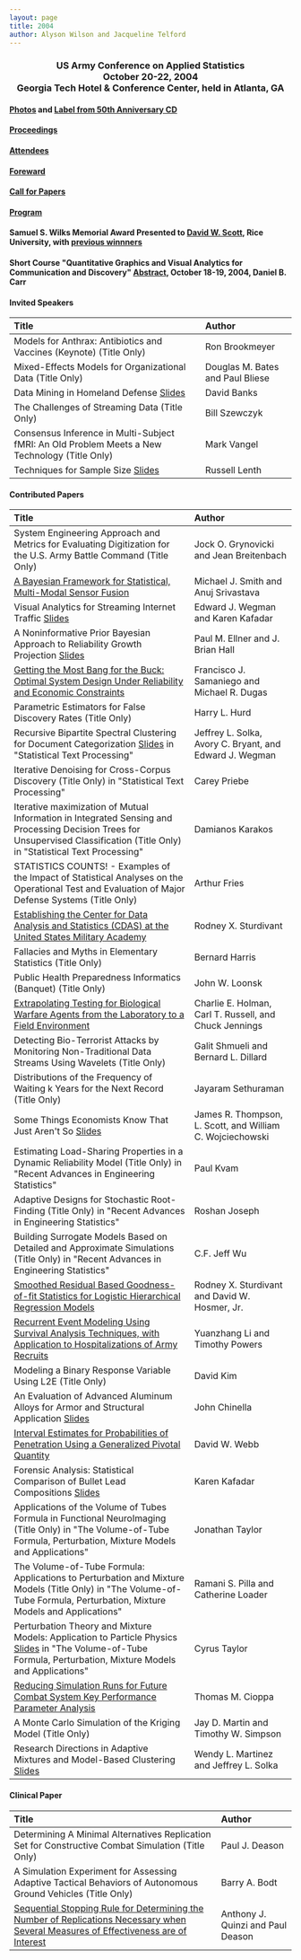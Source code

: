 ```yaml
---
layout: page
title: 2004
author: Alyson Wilson and Jacqueline Telford
---
```

<div align="center"><h3>US Army Conference on Applied Statistics<br>
October 20-22, 2004<br>
Georgia Tech Hotel & Conference Center, held in Atlanta, GA</h3></div>


#### [Photos](https://alysongwilson.github.io/ACAS/DOE6/Photos2004.pdf) and [Label from 50th Anniversary CD](https://alysongwilson.github.io/ACAS/DOE6/03041488_Label.png)

#### [Proceedings](https://alysongwilson.github.io/ACAS/DOE6/Master04.pdf#page=1)

#### [Attendees](https://alysongwilson.github.io/ACAS/ACAS04/REG2004.pdf)

#### [Foreward](https://alysongwilson.github.io/ACAS/ACAS04/ACAS19Foreward.pdf)

#### [Call for Papers](https://alysongwilson.github.io/ACAS/ACAS04/call_for_papers_04.pdf)

#### [Program](https://alysongwilson.github.io/ACAS/DOE6/agenda04.html)

#### Samuel S. Wilks Memorial Award Presented to [David W. Scott](https://alysongwilson.github.io/ACAS/ACAS04/Scott.jpg), Rice University, with [previous winnners](https://alysongwilson.github.io/ACAS/ACAS04/winners04.jpg)

#### Short Course "Quantitative Graphics and Visual Analytics for Communication and Discovery" [Abstract](https://alysongwilson.github.io/ACAS/ACAS04/course2004.html), October 18-19, 2004, Daniel B. Carr


#### Invited Speakers

| Title | Author |
| :--- | :--- |
| Models for Anthrax: Antibiotics and Vaccines (Keynote) (Title Only) | Ron Brookmeyer |
| Mixed-Effects Models for Organizational Data (Title Only) | Douglas M. Bates and Paul Bliese |
| Data Mining in Homeland Defense [Slides](https://alysongwilson.github.io/ACAS/DOE6/Master04.pdf#page=278) | David Banks |
| The Challenges of Streaming Data (Title Only) | Bill Szewczyk |
| Consensus Inference in Multi-Subject fMRI: An Old Problem Meets a New Technology (Title Only) | Mark Vangel |
| Techniques for Sample Size [Slides](https://alysongwilson.github.io/ACAS/DOE6/Master04.pdf#page=573) | Russell Lenth |
 

#### Contributed Papers

| Title | Author |
| :--- | :--- |
| System Engineering Approach and Metrics for Evaluating Digitization for the U.S. Army Battle Command (Title Only) | Jock O. Grynovicki and Jean Breitenbach |
| [A Bayesian Framework for Statistical, Multi-Modal Sensor Fusion](https://alysongwilson.github.io/ACAS/DOE6/Master04.pdf#page=9) | Michael J. Smith and Anuj Srivastava |
| Visual Analytics for Streaming Internet Traffic [Slides](https://alysongwilson.github.io/ACAS/DOE6/Master04.pdf#page=51) | Edward J. Wegman and Karen Kafadar |
| A Noninformative Prior Bayesian Approach to Reliability Growth Projection [Slides](https://alysongwilson.github.io/ACAS/DOE6/Master04.pdf#page=102) | Paul M. Ellner and J. Brian Hall |
| [Getting the Most Bang for the Buck: Optimal System Design Under Reliability and Economic Constraints](https://alysongwilson.github.io/ACAS/DOE6/Master04.pdf#page=128) | Francisco J. Samaniego and Michael R. Dugas |
| Parametric Estimators for False Discovery Rates (Title Only) | Harry L. Hurd |
| Recursive Bipartite Spectral Clustering for Document Categorization [Slides](https://alysongwilson.github.io/ACAS/DOE6/Master04.pdf#page=135) in "Statistical Text Processing" | Jeffrey L. Solka, Avory C. Bryant, and Edward J. Wegman |
| Iterative Denoising for Cross-Corpus Discovery (Title Only) in "Statistical Text Processing" | Carey Priebe |
| Iterative maximization of Mutual Information in Integrated Sensing and Processing Decision Trees for Unsupervised Classification (Title Only) in "Statistical Text Processing"| Damianos Karakos |
| STATISTICS COUNTS! - Examples of the Impact of Statistical Analyses on the Operational Test and Evaluation of Major Defense Systems (Title Only) | Arthur Fries |
| [Establishing the Center for Data Analysis and Statistics (CDAS) at the United States Military Academy](https://alysongwilson.github.io/ACAS/DOE6/Master04.pdf#page=240) | Rodney X. Sturdivant |
| Fallacies and Myths in Elementary Statistics (Title Only) | Bernard Harris |
| Public Health Preparedness Informatics (Banquet) (Title Only) | John W. Loonsk |
| [Extrapolating Testing for Biological Warfare Agents from the Laboratory to a Field Environment](https://alysongwilson.github.io/ACAS/DOE6/Master04.pdf#page=306) | Charlie E. Holman, Carl T. Russell, and Chuck Jennings |
| Detecting Bio-Terrorist Attacks by Monitoring Non-Traditional Data Streams Using Wavelets (Title Only) | Galit Shmueli and Bernard L. Dillard |
| Distributions of the Frequency of Waiting k Years for the Next Record (Title Only) | Jayaram Sethuraman |
| Some Things Economists Know That Just Aren't So [Slides](https://alysongwilson.github.io/ACAS/DOE6/Master04.pdf#page=313) | James R. Thompson, L. Scott, and William C. Wojciechowski |
| Estimating Load-Sharing Properties in a Dynamic Reliability Model (Title Only) in "Recent Advances in Engineering Statistics" | Paul Kvam |
| Adaptive Designs for Stochastic Root-Finding (Title Only) in "Recent Advances in Engineering Statistics" | Roshan Joseph |
| Building Surrogate Models Based on Detailed and Approximate Simulations (Title Only) in "Recent Advances in Engineering Statistics" | C.F. Jeff Wu |
| [Smoothed Residual Based Goodness-of-fit Statistics for Logistic Hierarchical Regression Models](https://alysongwilson.github.io/ACAS/DOE6/Master04.pdf#page=372) | Rodney X. Sturdivant and David W. Hosmer, Jr. |
| [Recurrent Event Modeling Using Survival Analysis Techniques, with Application to Hospitalizations of Army Recruits](https://alysongwilson.github.io/ACAS/DOE6/Master04.pdf#page=385) | Yuanzhang Li and Timothy Powers |
| Modeling a Binary Response Variable Using L2E (Title Only) | David Kim |
| An Evaluation of Advanced Aluminum Alloys for Armor and Structural Application [Slides](https://alysongwilson.github.io/ACAS/DOE6/Master04.pdf#page=401) | John Chinella |
| [Interval Estimates for Probabilities of Penetration Using a Generalized Pivotal Quantity](https://alysongwilson.github.io/ACAS/DOE6/Master04.pdf#page=433) | David W. Webb |
| Forensic Analysis: Statistical Comparison of Bullet Lead Compositions [Slides](https://alysongwilson.github.io/ACAS/DOE6/Master04.pdf#page=441) | Karen Kafadar |
| Applications of the Volume of Tubes Formula in Functional NeuroImaging (Title Only) in "The Volume-of-Tube Formula, Perturbation, Mixture Models and Applications" | Jonathan Taylor |
| The Volume-of-Tube Formula: Applications to Perturbation and Mixture Models (Title Only) in "The Volume-of-Tube Formula, Perturbation, Mixture Models and Applications" | Ramani S. Pilla and Catherine Loader |
| Perturbation Theory and Mixture Models: Application to Particle Physics [Slides](https://alysongwilson.github.io/ACAS/DOE6/Master04.pdf#page=498) in "The Volume-of-Tube Formula, Perturbation, Mixture Models and Applications" | Cyrus Taylor |
| [Reducing Simulation Runs for Future Combat System Key Performance Parameter Analysis](https://alysongwilson.github.io/ACAS/DOE6/Master04.pdf#page=521) | Thomas M. Cioppa |
| A Monte Carlo Simulation of the Kriging Model (Title Only) | Jay D. Martin and Timothy W. Simpson |
| Research Directions in Adaptive Mixtures and Model-Based Clustering [Slides](https://alysongwilson.github.io/ACAS/DOE6/Master04.pdf#page=545) | Wendy L. Martinez and Jeffrey L. Solka |


#### Clinical Paper

| Title | Author |
| :--- | :--- |
| Determining A Minimal Alternatives Replication Set for Constructive Combat Simulation (Title Only) | Paul J. Deason |
| A Simulation Experiment for Assessing Adaptive Tactical Behaviors of Autonomous Ground Vehicles (Title Only) | Barry A. Bodt |
| [Sequential Stopping Rule for Determining the Number of Replications Necessary when Several Measures of Effectiveness are of Interest](https://alysongwilson.github.io/ACAS/DOE6/Master04.pdf#page=244) | Anthony J. Quinzi and Paul Deason |
